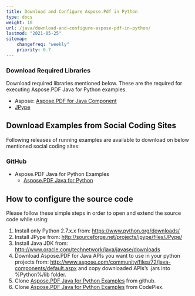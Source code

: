 ```yaml
---
title: Download and Configure Aspose.Pdf in Python
type: docs
weight: 10
url: /java/download-and-configure-aspose-pdf-in-python/
lastmod: "2021-05-25"
sitemap:
    changefreq: "weekly"
    priority: 0.7
---
```


### Download Required Libraries

Download required libraries mentioned below. These are the required for executing Aspose.PDF Java for Python examples.

- Aspose: [Aspose.PDF for Java Component](http://www.aspose.com/community/files/72/java-components/aspose.pdf-for-java/default.aspx)
- [JPype](https://pypi.python.org/pypi/JPype1)

## Download Examples from Social Coding Sites

Following releases of running examples are available to download on below mentioned social coding sites:

### GitHub

- Aspose.PDF Java for Python Examples
  - [Aspose.PDF Java for Python](https://github.com/aspose-pdf/Aspose.PDF-for-Java/tree/master/Plugins/Aspose_Pdf_Java_for_Python)

## How to configure the source code

Please follow these simple steps in order to open and extend the source code while using:

1. Install only Python 2.7.x.x from: <https://www.python.org/downloads/>
2. Install JPype from: <http://sourceforge.net/projects/jpype/files/JPype/>
3. Install Java JDK from: <http://www.oracle.com/technetwork/java/javase/downloads>
4. Download Aspose.PDF for Java APIs you want to use in your python projects from: <http://www.aspose.com/community/files/72/java-components/default.aspx> and copy downloaded APIs’s .jars into %Python%/lib folder.
5. Clone [Aspose.PDF Java for Python Examples](https://github.com/aspose-pdf/Aspose.PDF-for-Java/tree/master/Plugins/Aspose_Pdf_Java_for_Python) from github.
6. Clone [Aspose.PDF Java for Python Examples](http://asposepdfjavapython.codeplex.com/) from CodePlex.
